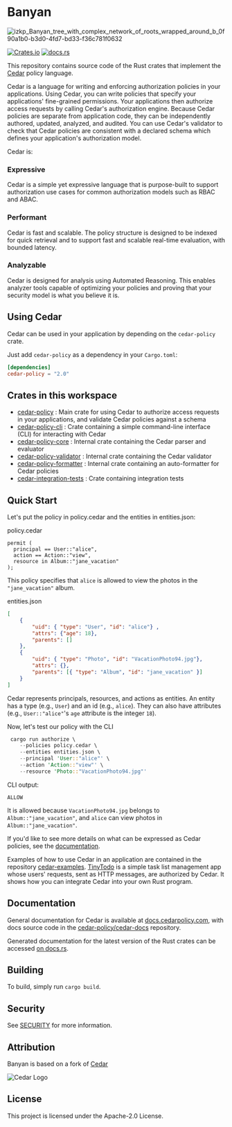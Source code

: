# Banyan

![izkp_Banyan_tree_with_complex_network_of_roots_wrapped_around_b_0f90a1b0-b3d0-4fd7-bd33-f36c781f0632](https://github.com/ipatka/banyan/assets/4401444/34129c1d-d9d6-401a-8529-c48ae74d55d4)



[![Crates.io](https://img.shields.io/crates/v/cedar-policy.svg)](https://crates.io/crates/cedar-policy)
[![docs.rs](https://img.shields.io/docsrs/cedar-policy)](https://docs.rs/cedar-policy/latest/cedar_policy/)

This repository contains source code of the Rust crates that implement the [Cedar](https://www.cedarpolicy.com/) policy language.

Cedar is a language for writing and enforcing authorization policies in your applications. Using Cedar, you can write policies that specify your applications' fine-grained permissions. Your applications then authorize access requests by calling Cedar's authorization engine. Because Cedar policies are separate from application code, they can be independently authored, updated, analyzed, and audited. You can use Cedar's validator to check that Cedar policies are consistent with a declared schema which defines your application's authorization model.

Cedar is: 
### Expressive 
Cedar is a simple yet expressive language that is purpose-built to support authorization use cases for common authorization models such as RBAC and ABAC.
### Performant
Cedar is fast and scalable. The policy structure is designed to be indexed for quick retrieval and to support fast and scalable real-time evaluation, with bounded latency.
### Analyzable 
Cedar is designed for analysis using Automated Reasoning. This enables analyzer tools capable of optimizing your policies and proving that your security model is what you believe it is.

## Using Cedar
Cedar can be used in your application by depending on the `cedar-policy` crate.

Just add `cedar-policy` as a dependency in your `Cargo.toml`:
```toml
[dependencies]
cedar-policy = "2.0"
```
## Crates in this workspace

* [cedar-policy](./cedar-policy) : Main crate for using Cedar to authorize access requests in your applications, and validate Cedar policies against a schema
* [cedar-policy-cli](./cedar-policy-cli) : Crate containing a simple command-line interface (CLI) for interacting with Cedar
* [cedar-policy-core](./cedar-policy-core) : Internal crate containing the Cedar parser and evaluator
* [cedar-policy-validator](./cedar-policy-validator) : Internal crate containing the Cedar validator 
* [cedar-policy-formatter](./cedar-policy-formatter) : Internal crate containing an auto-formatter for Cedar policies
* [cedar-integration-tests](./cedar-integration-tests) : Crate containing integration tests

## Quick Start

Let's put the policy in policy.cedar and the entities in entities.json:

policy.cedar
```
permit (
  principal == User::"alice",
  action == Action::"view",
  resource in Album::"jane_vacation"
);
```
This policy specifies that `alice` is allowed to view the photos in the `"jane_vacation"` album.

entities.json
```json
[
    {
        "uid": { "type": "User", "id": "alice"} ,
        "attrs": {"age": 18},
        "parents": []
    },
    {
        "uid": { "type": "Photo", "id": "VacationPhoto94.jpg"},
        "attrs": {},
        "parents": [{ "type": "Album", "id": "jane_vacation" }]
    }
]

```
Cedar represents principals, resources, and actions as entities. An entity has a type (e.g., `User`) and an id (e.g., `alice`). They can also have attributes (e.g., `User::"alice"`'s `age` attribute is the integer `18`).

Now, let's test our policy with the CLI
```rust
 cargo run authorize \
    --policies policy.cedar \
    --entities entities.json \
    --principal 'User::"alice"' \
    --action 'Action::"view"' \
    --resource 'Photo::"VacationPhoto94.jpg"'
```

CLI output:
```
ALLOW
```
It is allowed because `VacationPhoto94.jpg` belongs to `Album::"jane_vacation"`, and `alice` can view photos in `Album::"jane_vacation"`.

If you'd like to see more details on what can be expressed as Cedar policies, see the [documentation](https://docs.cedarpolicy.com/what-is-cedar.html).

Examples of how to use Cedar in an application are contained in the repository [cedar-examples](https://github.com/cedar-policy/cedar-examples). [TinyTodo](https://github.com/cedar-policy/cedar-examples/tree/main/tinytodo) is a simple task list management app whose users' requests, sent as HTTP messages, are authorized by Cedar. It shows how you can integrate Cedar into your own Rust program.

## Documentation

General documentation for Cedar is available at [docs.cedarpolicy.com](https://docs.cedarpolicy.com), with docs source code in the [cedar-policy/cedar-docs](https://github.com/cedar-policy/cedar-docs/) repository.

Generated documentation for the latest version of the Rust crates can be accessed
[on docs.rs](https://docs.rs/cedar-policy).

## Building

To build, simply run `cargo build`.

## Security

See [SECURITY](SECURITY.md) for more information.

## Attribution

Banyan is based on a fork of [Cedar](https://github.com/cedar-policy/cedar)

![Cedar Logo](./logo.svg)

## License

This project is licensed under the Apache-2.0 License.

